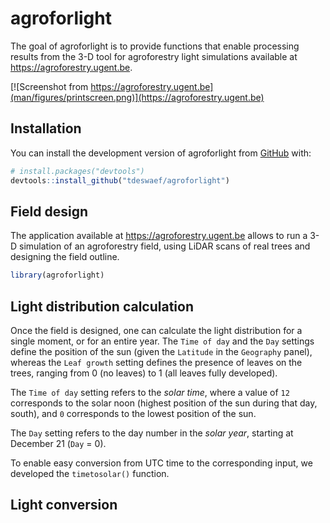 
<!-- README.md is generated from README.Rmd. Please edit that file -->

# agroforlight

<!-- badges: start -->
<!-- badges: end -->

The goal of agroforlight is to provide functions that enable processing
results from the 3-D tool for agroforestry light simulations available
at <https://agroforestry.ugent.be>.

[![Screenshot from
https://agroforestry.ugent.be](man/figures/printscreen.png)](https://agroforestry.ugent.be)

## Installation

You can install the development version of agroforlight from
[GitHub](https://github.com/) with:

``` r
# install.packages("devtools")
devtools::install_github("tdeswaef/agroforlight")
```

## Field design

The application available at <https://agroforestry.ugent.be> allows to
run a 3-D simulation of an agroforestry field, using LiDAR scans of real
trees and designing the field outline.

``` r
library(agroforlight)
```

## Light distribution calculation

Once the field is designed, one can calculate the light distribution for
a single moment, or for an entire year. The `Time of day` and the `Day`
settings define the position of the sun (given the `Latitude` in the
`Geography` panel), whereas the `Leaf growth` setting defines the
presence of leaves on the trees, ranging from 0 (no leaves) to 1 (all
leaves fully developed).

The `Time of day` setting refers to the *solar time*, where a value of
`12` corresponds to the solar noon (highest position of the sun during
that day, south), and `0` corresponds to the lowest position of the sun.

The `Day` setting refers to the day number in the *solar year*, starting
at December 21 (`Day` = 0).

To enable easy conversion from UTC time to the corresponding input, we
developed the `timetosolar()` function.

## Light conversion
